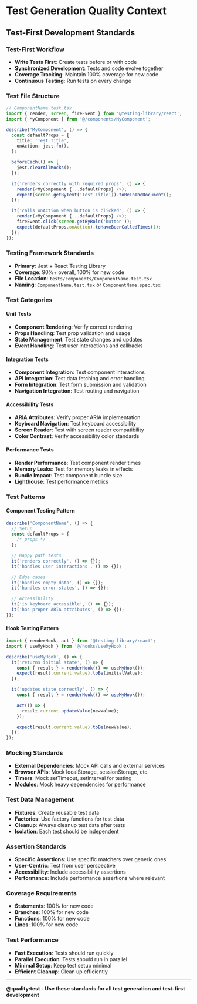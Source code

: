 # Test Generation Quality Context

## **Test-First Development Standards**

### **Test-First Workflow**

- **Write Tests First**: Create tests before or with code
- **Synchronized Development**: Tests and code evolve together
- **Coverage Tracking**: Maintain 100% coverage for new code
- **Continuous Testing**: Run tests on every change

### **Test File Structure**

```typescript
// ComponentName.test.tsx
import { render, screen, fireEvent } from '@testing-library/react';
import { MyComponent } from '@/components/MyComponent';

describe('MyComponent', () => {
  const defaultProps = {
    title: 'Test Title',
    onAction: jest.fn(),
  };

  beforeEach(() => {
    jest.clearAllMocks();
  });

  it('renders correctly with required props', () => {
    render(<MyComponent {...defaultProps} />);
    expect(screen.getByText('Test Title')).toBeInTheDocument();
  });

  it('calls onAction when button is clicked', () => {
    render(<MyComponent {...defaultProps} />);
    fireEvent.click(screen.getByRole('button'));
    expect(defaultProps.onAction).toHaveBeenCalledTimes(1);
  });
});
```

### **Testing Framework Standards**

- **Primary**: Jest + React Testing Library
- **Coverage**: 90%+ overall, 100% for new code
- **File Location**: `tests/components/ComponentName.test.tsx`
- **Naming**: `ComponentName.test.tsx` or `ComponentName.spec.tsx`

### **Test Categories**

#### **Unit Tests**

- **Component Rendering**: Verify correct rendering
- **Props Handling**: Test prop validation and usage
- **State Management**: Test state changes and updates
- **Event Handling**: Test user interactions and callbacks

#### **Integration Tests**

- **Component Integration**: Test component interactions
- **API Integration**: Test data fetching and error handling
- **Form Integration**: Test form submission and validation
- **Navigation Integration**: Test routing and navigation

#### **Accessibility Tests**

- **ARIA Attributes**: Verify proper ARIA implementation
- **Keyboard Navigation**: Test keyboard accessibility
- **Screen Reader**: Test with screen reader compatibility
- **Color Contrast**: Verify accessibility color standards

#### **Performance Tests**

- **Render Performance**: Test component render times
- **Memory Leaks**: Test for memory leaks in effects
- **Bundle Impact**: Test component bundle size
- **Lighthouse**: Test performance metrics

### **Test Patterns**

#### **Component Testing Pattern**

```typescript
describe('ComponentName', () => {
  // Setup
  const defaultProps = {
    /* props */
  };

  // Happy path tests
  it('renders correctly', () => {});
  it('handles user interactions', () => {});

  // Edge cases
  it('handles empty data', () => {});
  it('handles error states', () => {});

  // Accessibility
  it('is keyboard accessible', () => {});
  it('has proper ARIA attributes', () => {});
});
```

#### **Hook Testing Pattern**

```typescript
import { renderHook, act } from '@testing-library/react';
import { useMyHook } from '@/hooks/useMyHook';

describe('useMyHook', () => {
  it('returns initial state', () => {
    const { result } = renderHook(() => useMyHook());
    expect(result.current.value).toBe(initialValue);
  });

  it('updates state correctly', () => {
    const { result } = renderHook(() => useMyHook());

    act(() => {
      result.current.updateValue(newValue);
    });

    expect(result.current.value).toBe(newValue);
  });
});
```

### **Mocking Standards**

- **External Dependencies**: Mock API calls and external services
- **Browser APIs**: Mock localStorage, sessionStorage, etc.
- **Timers**: Mock setTimeout, setInterval for testing
- **Modules**: Mock heavy dependencies for performance

### **Test Data Management**

- **Fixtures**: Create reusable test data
- **Factories**: Use factory functions for test data
- **Cleanup**: Always cleanup test data after tests
- **Isolation**: Each test should be independent

### **Assertion Standards**

- **Specific Assertions**: Use specific matchers over generic ones
- **User-Centric**: Test from user perspective
- **Accessibility**: Include accessibility assertions
- **Performance**: Include performance assertions where relevant

### **Coverage Requirements**

- **Statements**: 100% for new code
- **Branches**: 100% for new code
- **Functions**: 100% for new code
- **Lines**: 100% for new code

### **Test Performance**

- **Fast Execution**: Tests should run quickly
- **Parallel Execution**: Tests should run in parallel
- **Minimal Setup**: Keep test setup minimal
- **Efficient Cleanup**: Clean up efficiently

---

**@quality:test - Use these standards for all test generation and test-first development**
